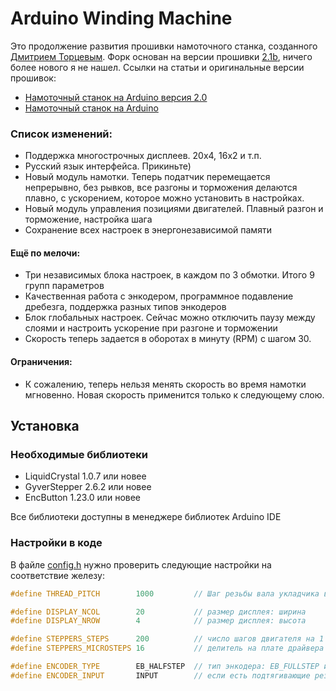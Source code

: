 # Arduino Winding Machine

Это продолжение развития прошивки намоточного станка, созданного [Дмитрием Торцевым](https://vk.com/club192215032). Форк основан на версии прошивки [2.1b](https://github.com/apaex/ArduinoWindingMachine/tree/origin), ничего более нового я не нашел. Ссылки на статьи и оригинальные версии прошивок:

* [Намоточный станок на Arduino версия 2.0](https://cxem.net/arduino/arduino245.php)
* [Намоточный станок на Arduino](https://cxem.net/arduino/arduino235.php)

### Список изменений:

* Поддержка многострочных дисплеев. 20х4, 16х2 и т.п.
* Русский язык интерфейса. Прикиньте)
* Новый модуль намотки. Теперь податчик перемещается непрерывно, без рывков, все разгоны и торможения делаются плавно, с ускорением, которое можно установить в настройках.
* Новый модуль управления позициями двигателей. Плавный разгон и торможение, настройка шага
* Сохранение всех настроек в энергонезависимой памяти

#### Eщё по мелочи:

* Три независимых блока настроек, в каждом по 3 обмотки. Итого 9 групп параметров
* Качественная работа с энкодером, программное подавление дребезга, поддержка разных типов энкодеров
* Блок глобальных настроек. Сейчас можно отключить паузу между слоями и настроить ускорение при разгоне и торможении
* Скорость теперь задается в оборотах в минуту (RPM) с шагом 30. 

#### Ограничения:

* К сожалению, теперь нельзя менять скорость во время намотки мгновенно. Новая скорость применится только к следующему слою. 

## Установка
### Необходимые библиотеки

* LiquidCrystal 1.0.7 или новее
* GyverStepper 2.6.2 или новее
* EnсButton 1.23.0 или новее

Все библиотеки доступны в менеджере библиотек Arduino IDE

### Настройки в коде
В файле [config.h](https://github.com/apaex/ArduinoWindingMachine/blob/main/config.h) нужно проверить следующие настройки на соответствие железу:

```cpp
#define THREAD_PITCH        1000         // Шаг резьбы вала укладчика в мкм

#define DISPLAY_NCOL        20           // размер дисплея: ширина
#define DISPLAY_NROW        4            // размер дисплея: высота

#define STEPPERS_STEPS      200          // число шагов двигателя на 1 оборот
#define STEPPERS_MICROSTEPS 16           // делитель на плате драйвера двигателя

#define ENCODER_TYPE        EB_HALFSTEP  // тип энкодера: EB_FULLSTEP или EB_HALFSTEP. если энкодер делает один поворот за два щелчка, нужно изменить настройку
#define ENCODER_INPUT       INPUT        // если есть подтягивающие резисторы - ставь INPUT, если нет - INPUT_PULLUP
```

